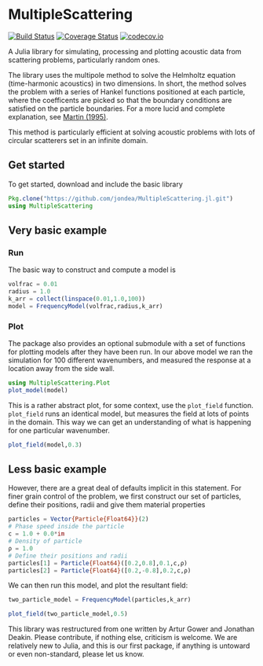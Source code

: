 # MultipleScattering

[![Build Status](https://travis-ci.org/jondea/MultipleScattering.jl.svg?branch=master)](https://travis-ci.org/jondea/MultipleScattering.jl)
[![Coverage Status](https://coveralls.io/repos/github/jondea/MultipleScattering.jl/badge.svg?branch=master)](https://coveralls.io/github/jondea/MultipleScattering.jl?branch=master)
[![codecov.io](http://codecov.io/github/jondea/MultipleScattering.jl/coverage.svg?branch=master)](http://codecov.io/github/jondea/MultipleScattering.jl?branch=master)

A Julia library for simulating, processing and plotting acoustic data from
scattering problems, particularly random ones.

The library uses the multipole method to solve the Helmholtz equation 
(time-harmonic acoustics) in two dimensions.
In short, the method solves the problem with a series of Hankel functions 
positioned at each particle, where the coefficents are picked so that the 
boundary conditions are satisfied on the particle boundaries.
For a more lucid and complete explanation, see [Martin (1995)](https://pdfs.semanticscholar.org/8bd3/38ec62affc5c89592a9d6d13f1ee6a7d7e53.pdf).

This method is particularly efficient at solving acoustic problems with lots of
circular scatterers set in an infinite domain.

## Get started
To get started, download and include the basic library
```julia
Pkg.clone("https://github.com/jondea/MultipleScattering.jl.git")
using MultipleScattering
```
## Very basic example
### Run
The basic way to construct and compute a model is
```julia
volfrac = 0.01
radius = 1.0
k_arr = collect(linspace(0.01,1.0,100))
model = FrequencyModel(volfrac,radius,k_arr)
```
### Plot
The package also provides an optional submodule with a set of functions for plotting models after they have been run.
In our above model we ran the simulation for 100 different wavenumbers, and measured the response at a location away from the side wall.
```julia
using MultipleScattering.Plot
plot_model(model)
```

This is a rather abstract plot, for some context, use the `plot_field` function.
`plot_field` runs an identical model, but measures the field at lots of points 
in the domain.
This way we can get an understanding of what is happening for one particular 
wavenumber.

```julia
plot_field(model,0.3)
```

## Less basic example
However, there are a great deal of defaults implicit in this statement.
For finer grain control of the problem, we first construct our set of particles,
define their positions, radii and give them material properties
```julia
particles = Vector{Particle{Float64}}(2)
# Phase speed inside the particle
c = 1.0 + 0.0*im
# Density of particle
ρ = 1.0
# Define their positions and radii
particles[1] = Particle{Float64}([0.2,0.8],0.1,c,ρ)
particles[2] = Particle{Float64}([0.2,-0.8],0.2,c,ρ)
```

We can then run this model, and plot the resultant field:
```julia
two_particle_model = FrequencyModel(particles,k_arr)

plot_field(two_particle_model,0.5)
```

This library was restructured from one written by Artur Gower and Jonathan 
Deakin.
Please contribute, if nothing else, criticism is welcome.
We are relatively new to Julia, and this is our first package, if anything is
untoward or even non-standard, please let us know.
